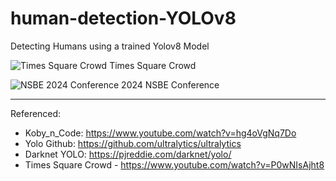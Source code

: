 # human-detection-YOLOv8
Detecting Humans using a trained Yolov8 Model 


![Times Square Crowd](https://github.com/ianmparker/human-detection-YOLOv8/assets/18231849/371521fb-801f-4dad-a0e9-b6f20d220685)
Times Square Crowd

![NSBE 2024 Conference](https://github.com/ianmparker/human-detection-YOLOv8/assets/18231849/d7b60537-fb55-4791-aa7a-88681d72ae98)
2024 NSBE Conference 



------------------------------------
Referenced: 
  - Koby_n_Code: https://www.youtube.com/watch?v=hg4oVgNq7Do
  - Yolo Github: https://github.com/ultralytics/ultralytics
  - Darknet YOLO: https://pjreddie.com/darknet/yolo/
  - Times Square Crowd - https://www.youtube.com/watch?v=P0wNIsAjht8
